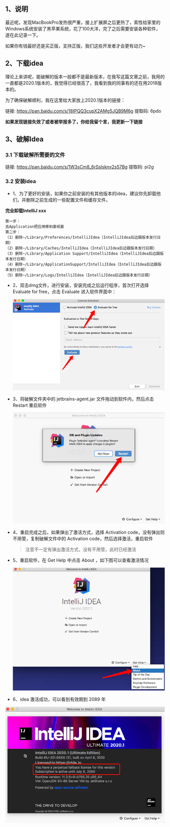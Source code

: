 ## 1、说明

最近呢，发现MacBookPro发热很严重，接上扩展屏之后更热了，索性给家里的Windows系统安装了黑苹果系统，花了100大洋，完了之后需要安装各种软件，遂在此记录一下。

如果你有钱最好还是买正版，支持正版，我们这些开发者才会更有动力~

## 2、下载idea

理论上来讲呢，能破解的版本一般都不是最新版本，在我写这篇文章之前，我用的一直都是2020.1版本的，我觉得已经很高了，我看到我的同事有的还在用2018版本的。

为了确保破解顺利，我在这里给大家放上2020.1版本的链接：

链接: https://pan.baidu.com/s/18IPQQ3cupX2AMg5JQB9M6g 提取码: 6pdo 

**如果发现链接失效了或者被举报多了，你给我留个言，我更新一下链接**

## 3、破解Idea

### 3.1 下载破解所需要的文件

链接: https://pan.baidu.com/s/1W3sCm8_6rSslsknv2s57Bg 提取码: pi2g 

### 3.2 安装idea

+ 1、为了更好的安装，如果你之前安装的有其他版本的idea，建议你先卸载他们，并删除之前生成的一些配置文件和缓存文件。

**完全卸载IntelliJ xxx**

```shell
第一步：
去Application把应用移到废纸篓
第二步：
（1）删除~/Library/Preferences/IntelliJIdea（IntelliJIdea后边跟版本发行日期）
（2）删除~/Library/Caches/IntelliJIdea（IntelliJIdea后边跟版本发行日期）
（3）删除~/Library/Application Support/IntelliJIdea（IntelliJIdea后边跟版本发行日期）
（4）删除~/Library/ApplicationSupport/IntelliJIdea（IntelliJIdea后边跟版本发行日期）
（5）删除~/Library/Logs/IntelliJIdea（IntelliJIdea后边跟版本发行日期）
```



+ 2、双击dmg文件，进行安装，安装完成之后运行程序，首次打开选择 Evaluate for free，点击 Evaluate 进入软件界面中：

  ![adztq-z7r0g](./images/adztq-z7r0g.jpeg)

+ 3、将破解文件夹中的 jetbrains-agent.jar 文件拖动到软件内，然后点击 Restart 重启软件

  ![a18ps-y3jrr](./images/a18ps-y3jrr.jpeg)

+ 4、重启完成之后，如果弹出了激活方式，选择 Activation code，没有弹出则不用管，复制破解文件中的 Activation code，然后选择激活，重启软件

  > 注意不一定有弹出激活方式，没有不用管，此时已经激活

+ 5、重启软件，在 Get Help 中点击 About ，如下图可以查看激活情况

  ![amyvg-y8k4q](./images/amyvg-y8k4q.jpeg)

+  6、idea 激活成功，可以看到有效期到 2089 年

  ![ahj7j-j1a3e](./images/ahj7j-j1a3e.jpeg)